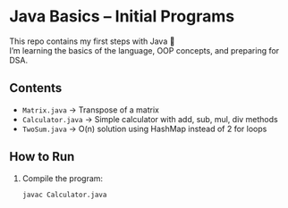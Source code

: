 # Java Basics – Initial Programs

This repo contains my first steps with Java 🚀  
I’m learning the basics of the language, OOP concepts, and preparing for DSA.  

## Contents
- `Matrix.java` → Transpose of a matrix
- `Calculator.java` → Simple calculator with add, sub, mul, div methods
- `TwoSum.java` -> O(n) solution using HashMap instead of 2 for loops
## How to Run
1. Compile the program:
   ```bash
   javac Calculator.java

